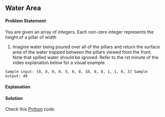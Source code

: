 ## Water Area

#### Problem Statement

You are given an array of integers. Each non-zero integer represents the height of a pillar of width
1. Imagine water being poured over all of the pillars and return the surface area of the water
trapped between the pillars viewed from the front. Note that spilled water should be ignored.
Refer to the rst minute of the video explanation below for a visual example.


`Sample input: [0, 8, 0, 0, 5, 0, 0, 10, 0, 0, 1, 1, 0, 3]
Sample output: 48`


#### Explanation



#### Solution

Check this [Python](../python/Water_Area.py) code.

